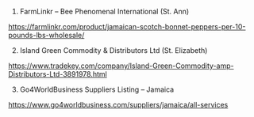 
1. FarmLinkr – Bee Phenomenal International (St. Ann)


https://farmlinkr.com/product/jamaican-scotch-bonnet-peppers-per-10-pounds-lbs-wholesale/


2. Island Green Commodity & Distributors Ltd (St. Elizabeth)

https://www.tradekey.com/company/Island-Green-Commodity-amp-Distributors-Ltd-3891978.html


3. Go4WorldBusiness Suppliers Listing – Jamaica

https://www.go4worldbusiness.com/suppliers/jamaica/all-services

